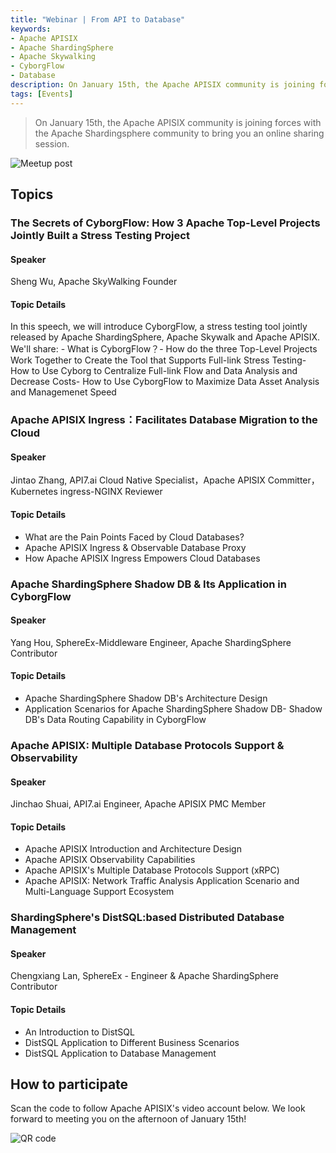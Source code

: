 ```yaml
---
title: "Webinar | From API to Database"
keywords: 
- Apache APISIX
- Apache ShardingSphere
- Apache Skywalking
- CyborgFlow
- Database
description: On January 15th, the Apache APISIX community is joining forces with the Apache Shardingsphere community to bring you an online sharing session.
tags: [Events]
---
```


> On January 15th, the Apache APISIX community is joining forces with the Apache Shardingsphere community to bring you an online sharing session.

<!--truncate-->

![Meetup post](https://static.apiseven.com/202108/1641871137255-251807b8-594d-46bf-b252-2393ea866e48.png)

## Topics

### The Secrets of CyborgFlow: How 3 Apache Top-Level Projects Jointly Built a Stress Testing Project

#### Speaker

Sheng Wu, Apache SkyWalking Founder

#### Topic Details

In this speech, we will introduce CyborgFlow, a stress testing tool jointly released by Apache ShardingSphere, Apache Skywalk and Apache APISIX. We'll share: - What is CyborgFlow？- How do the three Top-Level Projects Work Together to Create the Tool that Supports Full-link Stress Testing- How to Use Cyborg to Centralize Full-link Flow and Data Analysis and Decrease Costs- How to Use CyborgFlow to Maximize Data Asset Analysis and Managemenet Speed

### Apache APISIX Ingress：Facilitates Database Migration to the Cloud

#### Speaker

Jintao Zhang, API7.ai Cloud Native Specialist，Apache APISIX Committer，Kubernetes ingress-NGINX Reviewer

#### Topic Details

- What are the Pain Points Faced by Cloud Databases?
- Apache APISIX Ingress & Observable Database Proxy
- How Apache APISIX Ingress Empowers Cloud Databases

### Apache ShardingSphere Shadow DB & Its Application in CyborgFlow

#### Speaker

Yang Hou, SphereEx-Middleware Engineer, Apache ShardingSphere Contributor

#### Topic Details

- Apache ShardingSphere Shadow DB's Architecture Design
- Application Scenarios for Apache ShardingSphere Shadow DB- Shadow DB's Data Routing Capability in CyborgFlow

### Apache APISIX: Multiple Database Protocols Support & Observability

#### Speaker

Jinchao Shuai, API7.ai Engineer, Apache APISIX PMC Member

#### Topic Details

- Apache APISIX Introduction and Architecture Design
- Apache APISIX Observability Capabilities
- Apache APISIX's Multiple Database Protocols Support (xRPC)
- Apache APISIX: Network Traffic Analysis Application Scenario and Multi-Language Support Ecosystem

### ShardingSphere's DistSQL:based Distributed Database Management

#### Speaker

Chengxiang Lan, SphereEx - Engineer & Apache ShardingSphere Contributor

#### Topic Details

- An Introduction to DistSQL
- DistSQL Application to Different Business Scenarios
- DistSQL Application to Database Management

## How to participate

Scan the code to follow Apache APISIX's video account below. We look forward to meeting you on the afternoon of January 15th!

![QR code](https://static.apiseven.com/202108/1639618627132-2ce4f183-4d3f-40ca-ae5f-397a48f650ae.png)
